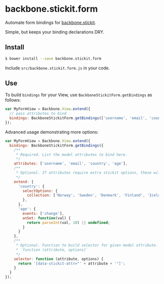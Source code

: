 backbone.stickit.form
=====================

Automate form bindings for [backbone.stickit][stickit].

Simple, but keeps your binding declarations DRY.

## Install

```sh
$ bower install --save backbone.stickit.form
```

Include `src/backbone.stickit.form.js` in your code.

## Use

To build `bindings` for your View, use `BackboneStickitForm.getBindings` as follows:

```js
var MyFormView = Backbone.View.extend({
  // pass attributes to bind
  bindings: BackboneStickitForm.getBindings(['username', 'email', 'country', 'age'])
});
```

Advanced usage demonstrating more options:

```js
var MyFormView = Backbone.View.extend({
  bindings: BackboneStickitForm.getBindings({
    /**
     * Required. List the model attributes to bind here.
     */
    attributes: ['username', 'email', 'country', 'age'],
    /**
     * Optional. If attributes require extra stickit options, these will extend generated bindings.
     */
    extend: {
      'country': {
        selectOptions: {
          collection: ['Norway', 'Sweden', 'Denmark', 'Finland', 'Iceland']
        },
      },
      'age': {
        events: ['change'],
        onSet: function(val) {
          return parseInt(val, 10) || undefined;
        }
      }
    },
    /**
     * Optional. Function to build selector for given model attribute. Uses name attributes by default.
     * `function (attribute, options)`
     */
    selector: function (attribute, options) {
      return '[data-stickit-attr="' + attribute + '"]';
    }
  }
}); 
```

[stickit]: http://nytimes.github.io/backbone.stickit/

